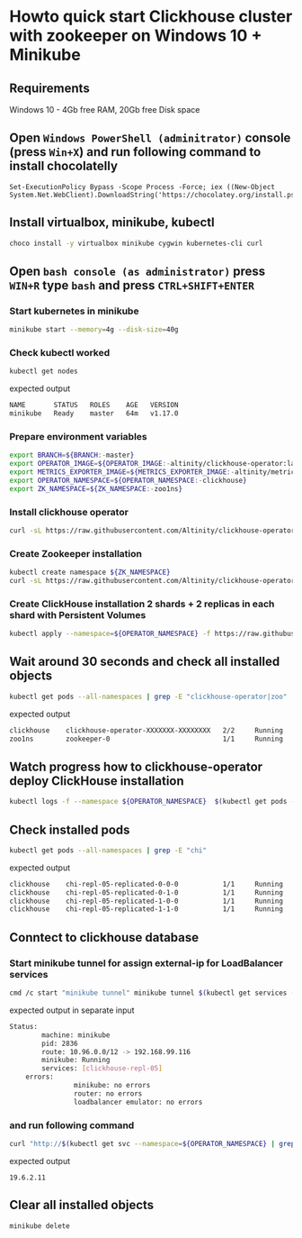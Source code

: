 # Howto quick start Clickhouse cluster with zookeeper on Windows 10 + Minikube
## Requirements
Windows 10 - 4Gb free RAM, 20Gb free Disk space 

## Open `Windows PowerShell (adminitrator)` console (press `Win+X`) and run following command to install chocolatelly
```
Set-ExecutionPolicy Bypass -Scope Process -Force; iex ((New-Object System.Net.WebClient).DownloadString('https://chocolatey.org/install.ps1'))
```

## Install virtualbox, minikube, kubectl
```bash
choco install -y virtualbox minikube cygwin kubernetes-cli curl
```

## Open `bash console (as administrator)` press `WIN+R` type `bash` and press `CTRL+SHIFT+ENTER`
### Start kubernetes in minikube
```bash
minikube start --memory=4g --disk-size=40g
```

### Check kubectl worked
```bash
kubectl get nodes
```
expected output
```bash
NAME       STATUS   ROLES    AGE   VERSION
minikube   Ready    master   64m   v1.17.0
```

### Prepare environment variables
```bash
export BRANCH=${BRANCH:-master} 
export OPERATOR_IMAGE=${OPERATOR_IMAGE:-altinity/clickhouse-operator:latest}
export METRICS_EXPORTER_IMAGE=${METRICS_EXPORTER_IMAGE:-altinity/metrics-exporter:latest}
export OPERATOR_NAMESPACE=${OPERATOR_NAMESPACE:-clickhouse}
export ZK_NAMESPACE=${ZK_NAMESPACE:-zoo1ns}
``` 

### Install clickhouse operator
```bash
curl -sL https://raw.githubusercontent.com/Altinity/clickhouse-operator/${BRANCH}/deploy/operator-installer/clickhouse-operator-install.sh | bash 
```

### Create Zookeeper installation
```bash
kubectl create namespace ${ZK_NAMESPACE}
curl -sL https://raw.githubusercontent.com/Altinity/clickhouse-operator/${BRANCH}/deploy/zookeeper/quick-start-volume-emptyDir/zookeeper-1-node.yaml | kubectl apply --namespace=${ZK_NAMESPACE} -f -
```

### Create ClickHouse installation 2 shards + 2 replicas in each shard with Persistent Volumes
```bash
kubectl apply --namespace=${OPERATOR_NAMESPACE} -f https://raw.githubusercontent.com/Altinity/clickhouse-operator/${BRANCH}/docs/chi-examples/04-replication-zookeeper-05-simple-PV.yaml 
```

## Wait around 30 seconds and check all installed objects
```bash
kubectl get pods --all-namespaces | grep -E "clickhouse-operator|zoo"
```
expected output
```bash
clickhouse    clickhouse-operator-XXXXXXX-XXXXXXXX   2/2     Running   0    4m13s
zoo1ns        zookeeper-0                            1/1     Running   0    3m59s
```

## Watch progress how to clickhouse-operator deploy ClickHouse installation 
```bash
kubectl logs -f --namespace ${OPERATOR_NAMESPACE}  $(kubectl get pods --namespace=${OPERATOR_NAMESPACE} -o wide | grep -E "clickhouse-operator" | cut -d " " -f 1) -c clickhouse-operator
```

## Check installed pods
```bash
kubectl get pods --all-namespaces | grep -E "chi"
```
expected output
```bash
clickhouse    chi-repl-05-replicated-0-0-0           1/1     Running   0          31m
clickhouse    chi-repl-05-replicated-0-1-0           1/1     Running   0          29m
clickhouse    chi-repl-05-replicated-1-0-0           1/1     Running   0          29m
clickhouse    chi-repl-05-replicated-1-1-0           1/1     Running   0          28m
```

## Conntect to clickhouse database
### Start minikube tunnel for assign external-ip for LoadBalancer services
```bash
cmd /c start "minikube tunnel" minikube tunnel $(kubectl get services --namespace=${OPERATOR_NAMESPACE} | grep LoadBalancer | cut -d " " -f 1)
```
expected output in separate input
```bash
Status:
        machine: minikube
        pid: 2836
        route: 10.96.0.0/12 -> 192.168.99.116
        minikube: Running
        services: [clickhouse-repl-05]
    errors:
                minikube: no errors
                router: no errors
                loadbalancer emulator: no errors
```

###  and run following command
```bash
curl "http://$(kubectl get svc --namespace=${OPERATOR_NAMESPACE} | grep LoadBalancer | awk '{print $4}'):8123/?query=SELECT+Version()"
```
expected output
```
19.6.2.11
```

## Clear all installed objects
```bash
minikube delete
```